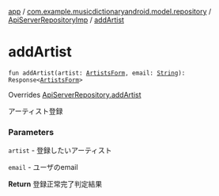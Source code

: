 [app](../../index.md) / [com.example.musicdictionaryandroid.model.repository](../index.md) / [ApiServerRepositoryImp](index.md) / [addArtist](./add-artist.md)

# addArtist

`fun addArtist(artist: `[`ArtistsForm`](../../com.example.musicdictionaryandroid.model.entity/-artists-form/index.md)`, email: `[`String`](https://kotlinlang.org/api/latest/jvm/stdlib/kotlin/-string/index.html)`): Response<`[`ArtistsForm`](../../com.example.musicdictionaryandroid.model.entity/-artists-form/index.md)`>`

Overrides [ApiServerRepository.addArtist](../-api-server-repository/add-artist.md)

アーティスト登録

### Parameters

`artist` - 登録したいアーティスト

`email` - ユーザのemail

**Return**
登録正常完了判定結果

